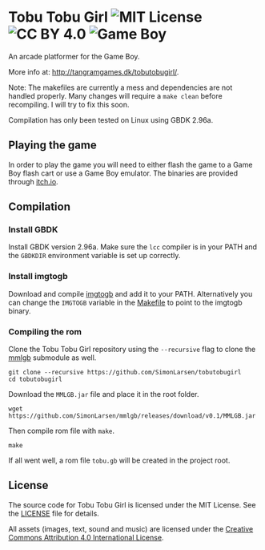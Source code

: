 # Tobu Tobu Girl ![MIT License](https://img.shields.io/badge/license-MIT%20License-blue.svg) ![CC BY 4.0](https://img.shields.io/badge/license-CC%20BY%204.0-blue.svg) ![Game Boy](https://img.shields.io/badge/platform-Game%20Boy-blue.svg)

An arcade platformer for the Game Boy.

More info at: http://tangramgames.dk/tobutobugirl/.

Note: The makefiles are currently a mess and dependencies are not handled properly. Many changes will require a `make clean` before recompiling. I will try to fix this soon.

Compilation has only been tested on Linux using GBDK 2.96a.

## Playing the game

In order to play the game you will need to either flash the game to a Game Boy flash cart or use a Game Boy emulator. The binaries are provided through [itch.io](https://tangramgames.itch.io/tobutobugirl).

## Compilation

### Install GBDK

Install GBDK version 2.96a. Make sure the `lcc` compiler is in your PATH and the `GBDKDIR` environment variable is set up correctly.

### Install imgtogb

Download and compile [imgtogb](https://github.com/SimonLarsen/imgtogb) and add it to your PATH. Alternatively you can change the `IMGTOGB` variable in the [Makefile](Makefile) to point to the imgtogb binary.

### Compiling the rom

Clone the Tobu Tobu Girl repository using the `--recursive` flag to clone the [mmlgb](https://github.com/SimonLarsen/mmlgb) submodule as well.

```
git clone --recursive https://github.com/SimonLarsen/tobutobugirl
cd tobutobugirl
```

Download the `MMLGB.jar` file and place it in the root folder.

```
wget https://github.com/SimonLarsen/mmlgb/releases/download/v0.1/MMLGB.jar
```

Then compile rom file with `make`.

```
make
```

If all went well, a rom file `tobu.gb` will be created in the project root.

## License

The source code for Tobu Tobu Girl is licensed under the MIT License. See the [LICENSE](LICENSE) file for details.

All assets (images, text, sound and music) are licensed under the [Creative Commons Attribution 4.0 International License](http://creativecommons.org/licenses/by/4.0/).
